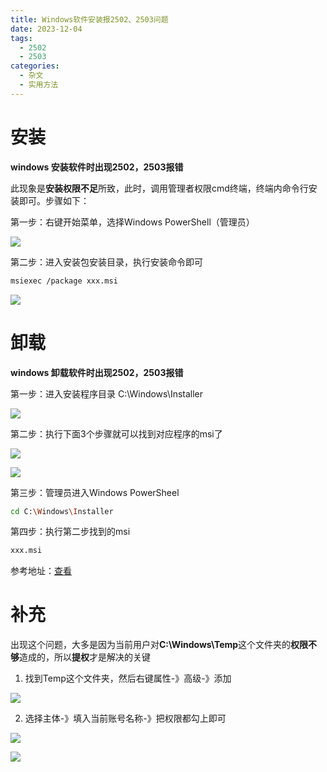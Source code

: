```yaml
---
title: Windows软件安装报2502、2503问题
date: 2023-12-04
tags:
  - 2502
  - 2503
categories:
  - 杂文
  - 实用方法
---
```


# 安装

**windows 安装软件时出现2502，2503报错**

此现象是**安装权限不足**所致，此时，调用管理者权限cmd终端，终端内命令行安装即可。步骤如下：

第一步：右键开始菜单，选择Windows PowerShell（管理员）

![](https://jsd.cdn.zzko.cn/gh/hfshaobing/picx-images-hosting@master/20231204/2023-12-04_221928.1wqm3vvlwoao.webp)

第二步：进入安装包安装目录，执行安装命令即可

```sh
msiexec /package xxx.msi
```

![](https://jsd.cdn.zzko.cn/gh/hfshaobing/picx-images-hosting@master/20231204/2023-12-04_222054.2jmgnb8qk2m0.webp)

# 卸载

**windows 卸载软件时出现2502，2503报错**

第一步：进入安装程序目录 C:\Windows\Installer

![](https://jsd.cdn.zzko.cn/gh/hfshaobing/picx-images-hosting@master/20231204/2023-12-04_231136.3b4m6xhqciy0.webp)

第二步：执行下面3个步骤就可以找到对应程序的msi了

![](https://jsd.cdn.zzko.cn/gh/hfshaobing/picx-images-hosting@master/20231204/2023-12-04_231255.10whr236xedc.webp)

![](https://jsd.cdn.zzko.cn/gh/hfshaobing/picx-images-hosting@master/20231204/2023-12-04_231427.375g6xpe0tu0.webp)

第三步：管理员进入Windows PowerSheel

```sh
cd C:\Windows\Installer
```

第四步：执行第二步找到的msi

```sh
xxx.msi
```

参考地址：[查看](https://www.php.cn/faq/515351.html)

# 补充

出现这个问题，大多是因为当前用户对**C:\Windows\Temp**这个文件夹的**权限不够**造成的，所以**提权**才是解决的关键

1. 找到Temp这个文件夹，然后右键属性-》高级-》添加

![](https://jsd.cdn.zzko.cn/gh/hfshaobing/picx-images-hosting@master/20231222/2023-12-22_164705.1a6aarsqzykg.webp)

2. 选择主体-》填入当前账号名称-》把权限都勾上即可

![](https://jsd.cdn.zzko.cn/gh/hfshaobing/picx-images-hosting@master/20231222/2023-12-22_164848.6zhs0hayz08.webp)

![](https://jsd.cdn.zzko.cn/gh/hfshaobing/picx-images-hosting@master/20231222/2023-12-22_164958.6548nzbrzmg0.webp)
